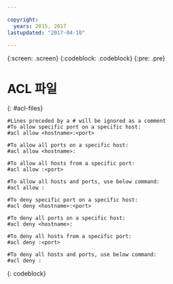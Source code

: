 ```yaml
---

copyright:
  years: 2015, 2017
lastupdated: "2017-04-10"

---
```

{:screen: .screen}
{:codeblock: .codeblock}
{:pre: .pre}


# ACL 파일
{: #acl-files}

```
#Lines preceded by a # will be ignored as a comment
#To allow specific port on a specific host:
#acl allow <hostname>:<port>

#To allow all ports on a specific host:
#acl allow <hostname>:

#To allow all hosts from a specific port:
#acl allow :<port>

#To allow all hosts and ports, use below command:
#acl allow :

#To deny specific port on a specific host:
#acl deny <hostname>:<port>

#To deny all ports on a specific host:
#acl deny <hostname>:

#To deny all hosts from a specific port:
#acl deny :<port>

#To deny all hosts and ports, use below command:
#acl deny :
```
{: codeblock}
